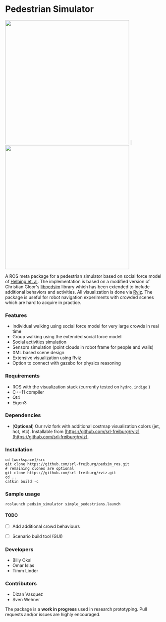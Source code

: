 # Pedestrian Simulator
<img src=https://github.com/srl-freiburg/pedsim_ros/blob/master/pedsim_simulator/images/crowd1.png width=400/> | <img src=https://github.com/srl-freiburg/pedsim_ros/blob/master/pedsim_simulator/images/costmap.png width=400/>

A ROS meta package for a pedestrian simulator based on social force
model of [Helbing et. al](http://arxiv.org/pdf/cond-mat/9805244.pdf). The implementation is based on a modified version of Christian Gloor's [libpedsim](http://pedsim.silmaril.org/) library which has been extended to include additional behaviors and activities. All visualization is done via [Rviz](http://wiki.ros.org/rviz). The package is useful for robot navigation experiments with crowded scenes which are hard to acquire in practice.

### Features
- Individual walking using social force model for very large crowds in real time
- Group walking using the extended social force model
- Social activities simulation
- Sensors simulation (point clouds in robot frame for people and walls)
- XML based scene design
- Extensive visualization using Rviz
- Option to connect with gazebo for physics reasoning

### Requirements
- ROS with the visualization stack (currently tested on `hydro`, `indigo` )
- C++11 compiler
- Qt4
- Eigen3

### Dependencies
* (**Optional**) Our rviz fork with  additional costmap visualization colors (jet, hot, etc). Installable from [https://github.com/srl-freiburg/rviz](https://github.com/srl-freiburg/rviz).


### Installation

```
cd [workspace]/src
git clone https://github.com/srl-freiburg/pedsim_ros.git
# remaining clones are optional
git clone https://github.com/srl-freiburg/rviz.git
cd ..
catkin build -c
```

### Sample usage
```
roslaunch pedsim_simulator simple_pedestrians.launch
```

#### TODO
- [ ] Add additional crowd behaviours
- [ ] Scenario build tool (GUI)


### Developers
* Billy Okal
* Omar Islas
* Timm Linder


### Contributors
* Dizan Vasquez
* Sven Wehner

The package is a **work in progress** used in research prototyping. Pull requests and/or issues are highly encouraged.
